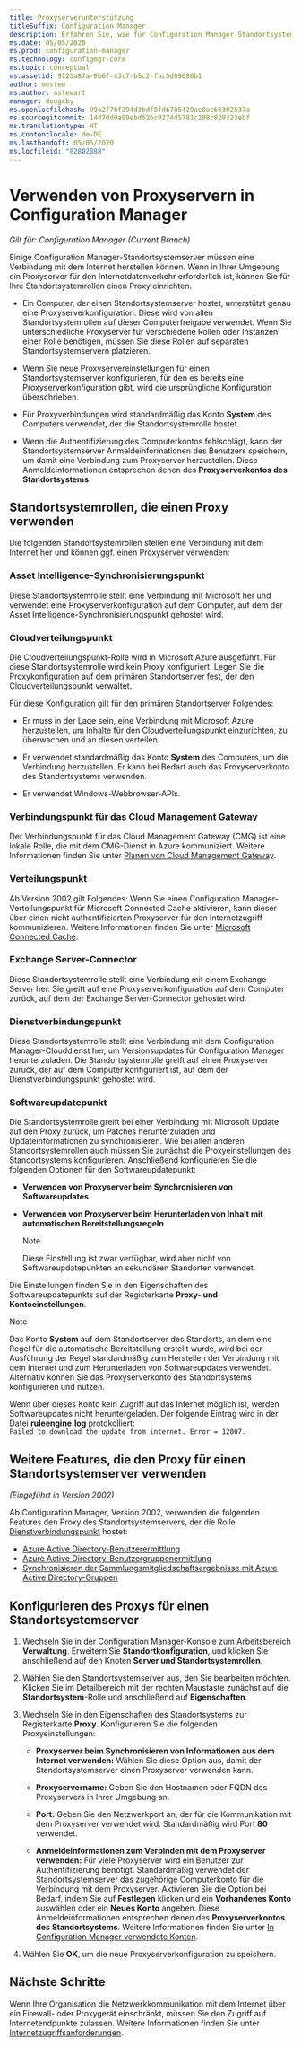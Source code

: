 ```yaml
---
title: Proxyserverunterstützung
titleSuffix: Configuration Manager
description: Erfahren Sie, wie für Configuration Manager-Standortsystemserver Proxyserver verwendet werden.
ms.date: 05/05/2020
ms.prod: configuration-manager
ms.technology: configmgr-core
ms.topic: conceptual
ms.assetid: 9123a87a-0b6f-43c7-b5c2-fac5d09686b1
author: mestew
ms.author: mstewart
manager: dougeby
ms.openlocfilehash: 89a2f76f394d3bdf8fd6785429ae0ae60302537a
ms.sourcegitcommit: 14d7dd0a99ebd526c9274d5781c298c828323ebf
ms.translationtype: HT
ms.contentlocale: de-DE
ms.lasthandoff: 05/05/2020
ms.locfileid: "82802088"
---
```

# <a name="proxy-server-support-in-configuration-manager"></a>Verwenden von Proxyservern in Configuration Manager

*Gilt für: Configuration Manager (Current Branch)*

Einige Configuration Manager-Standortsystemserver müssen eine Verbindung mit dem Internet herstellen können. Wenn in Ihrer Umgebung ein Proxyserver für den Internetdatenverkehr erforderlich ist, können Sie für Ihre Standortsystemrollen einen Proxy einrichten.  

- Ein Computer, der einen Standortsystemserver hostet, unterstützt genau eine Proxyserverkonfiguration. Diese wird von allen Standortsystemrollen auf dieser Computerfreigabe verwendet. Wenn Sie unterschiedliche Proxyserver für verschiedene Rollen oder Instanzen einer Rolle benötigen, müssen Sie diese Rollen auf separaten Standortsystemservern platzieren.  

- Wenn Sie neue Proxyservereinstellungen für einen Standortsystemserver konfigurieren, für den es bereits eine Proxyserverkonfiguration gibt, wird die ursprüngliche Konfiguration überschrieben.  

- Für Proxyverbindungen wird standardmäßig das Konto **System** des Computers verwendet, der die Standortsystemrolle hostet.  

- Wenn die Authentifizierung des Computerkontos fehlschlägt, kann der Standortsystemserver Anmeldeinformationen des Benutzers speichern, um damit eine Verbindung zum Proxyserver herzustellen. Diese Anmeldeinformationen entsprechen denen des **Proxyserverkontos des Standortsystems**.  

## <a name="site-system-roles-that-use-a-proxy"></a>Standortsystemrollen, die einen Proxy verwenden

Die folgenden Standortsystemrollen stellen eine Verbindung mit dem Internet her und können ggf. einen Proxyserver verwenden:  

### <a name="asset-intelligence-synchronization-point"></a>Asset Intelligence-Synchronisierungspunkt

Diese Standortsystemrolle stellt eine Verbindung mit Microsoft her und verwendet eine Proxyserverkonfiguration auf dem Computer, auf dem der Asset Intelligence-Synchronisierungspunkt gehostet wird.  

### <a name="cloud-distribution-point"></a>Cloudverteilungspunkt

Die Cloudverteilungspunkt-Rolle wird in Microsoft Azure ausgeführt. Für diese Standortsystemrolle wird kein Proxy konfiguriert. Legen Sie die Proxykonfiguration auf dem primären Standortserver fest, der den Cloudverteilungspunkt verwaltet.  

Für diese Konfiguration gilt für den primären Standortserver Folgendes:  

- Er muss in der Lage sein, eine Verbindung mit Microsoft Azure herzustellen, um Inhalte für den Cloudverteilungspunkt einzurichten, zu überwachen und an diesen verteilen.  

- Er verwendet standardmäßig das Konto **System** des Computers, um die Verbindung herzustellen. Er kann bei Bedarf auch das Proxyserverkonto des Standortsystems verwenden.  

- Er verwendet Windows-Webbrowser-APIs.  

### <a name="cloud-management-gateway-connection-point"></a>Verbindungspunkt für das Cloud Management Gateway

Der Verbindungspunkt für das Cloud Management Gateway (CMG) ist eine lokale Rolle, die mit dem CMG-Dienst in Azure kommuniziert. Weitere Informationen finden Sie unter [Planen von Cloud Management Gateway](../../clients/manage/cmg/plan-cloud-management-gateway.md).

### <a name="distribution-point"></a>Verteilungspunkt

<!-- 5856396 -->

Ab Version 2002 gilt Folgendes: Wenn Sie einen Configuration Manager-Verteilungspunkt für Microsoft Connected Cache aktivieren, kann dieser über einen nicht authentifizierten Proxyserver für den Internetzugriff kommunizieren. Weitere Informationen finden Sie unter [Microsoft Connected Cache](../hierarchy/microsoft-connected-cache.md).

### <a name="exchange-server-connector"></a>Exchange Server-Connector

Diese Standortsystemrolle stellt eine Verbindung mit einem Exchange Server her. Sie greift auf eine Proxyserverkonfiguration auf dem Computer zurück, auf dem der Exchange Server-Connector gehostet wird.  

### <a name="service-connection-point"></a>Dienstverbindungspunkt

Diese Standortsystemrolle stellt eine Verbindung mit dem Configuration Manager-Clouddienst her, um Versionsupdates für Configuration Manager herunterzuladen. Die Standortsystemrolle greift auf einen Proxyserver zurück, der auf dem Computer konfiguriert ist, auf dem der Dienstverbindungspunkt gehostet wird.  

### <a name="software-update-point"></a>Softwareupdatepunkt

Die Standortsystemrolle greift bei einer Verbindung mit Microsoft Update auf den Proxy zurück, um Patches herunterzuladen und Updateinformationen zu synchronisieren. Wie bei allen anderen Standortsystemrollen auch müssen Sie zunächst die Proxyeinstellungen des Standortsystems konfigurieren. Anschließend konfigurieren Sie die folgenden Optionen für den Softwareupdatepunkt:  

- **Verwenden von Proxyserver beim Synchronisieren von Softwareupdates**  

- **Verwenden von Proxyserver beim Herunterladen von Inhalt mit automatischen Bereitstellungsregeln**  

    > [!NOTE]
    > Diese Einstellung ist zwar verfügbar, wird aber nicht von Softwareupdatepunkten an sekundären Standorten verwendet.  

Die Einstellungen finden Sie in den Eigenschaften des Softwareupdatepunkts auf der Registerkarte **Proxy- und Kontoeinstellungen**.  

> [!NOTE]
> Das Konto **System** auf dem Standortserver des Standorts, an dem eine Regel für die automatische Bereitstellung erstellt wurde, wird bei der Ausführung der Regel standardmäßig zum Herstellen der Verbindung mit dem Internet und zum Herunterladen von Softwareupdates verwendet. Alternativ können Sie das Proxyserverkonto des Standortsystems konfigurieren und nutzen. 
>
> Wenn über dieses Konto kein Zugriff auf das Internet möglich ist, werden Softwareupdates nicht heruntergeladen. Der folgende Eintrag wird in der Datei **ruleengine.log** protokolliert:  
> `Failed to download the update from internet. Error = 12007.`  

## <a name="other-features-that-use-the-proxy-for-a-site-system-server"></a><a name="bkmk_other"></a> Weitere Features, die den Proxy für einen Standortsystemserver verwenden

*(Eingeführt in Version 2002)*

Ab Configuration Manager, Version 2002, verwenden die folgenden Features den Proxy des Standortsystemservers, der die Rolle [Dienstverbindungspunkt](#service-connection-point) hostet: <!--5913817-->

- [Azure Active Directory-Benutzerermittlung](../../servers/deploy/configure/about-discovery-methods.md#azureaddisc)
- [Azure Active Directory-Benutzergruppenermittlung](../../servers/deploy/configure/about-discovery-methods.md#bkmk_azuregroupdisco)
- [Synchronisieren der Sammlungsmitgliedschaftsergebnisse mit Azure Active Directory-Gruppen](../../clients/manage/collections/create-collections.md#bkmk_aadcollsync)

## <a name="configure-the-proxy-for-a-site-system-server"></a>Konfigurieren des Proxys für einen Standortsystemserver  

1. Wechseln Sie in der Configuration Manager-Konsole zum Arbeitsbereich **Verwaltung**. Erweitern Sie **Standortkonfiguration**, und klicken Sie anschließend auf den Knoten **Server und Standortsystemrollen**.  

2. Wählen Sie den Standortsystemserver aus, den Sie bearbeiten möchten. Klicken Sie im Detailbereich mit der rechten Maustaste zunächst auf die **Standortsystem**-Rolle und anschließend auf **Eigenschaften**.  

3. Wechseln Sie in den Eigenschaften des Standortsystems zur Registerkarte **Proxy**. Konfigurieren Sie die folgenden Proxyeinstellungen:  

    - **Proxyserver beim Synchronisieren von Informationen aus dem Internet verwenden:** Wählen Sie diese Option aus, damit der Standortsystemserver einen Proxyserver verwenden kann.  

    - **Proxyservername:** Geben Sie den Hostnamen oder FQDN des Proxyservers in Ihrer Umgebung an.  

    - **Port:** Geben Sie den Netzwerkport an, der für die Kommunikation mit dem Proxyserver verwendet wird. Standardmäßig wird Port **80** verwendet.  

    - **Anmeldeinformationen zum Verbinden mit dem Proxyserver verwenden:** Für viele Proxyserver wird ein Benutzer zur Authentifizierung benötigt. Standardmäßig verwendet der Standortsystemserver das zugehörige Computerkonto für die Verbindung mit dem Proxyserver. Aktivieren Sie die Option bei Bedarf, indem Sie auf **Festlegen** klicken und ein **Vorhandenes Konto** auswählen oder ein **Neues Konto** angeben. Diese Anmeldeinformationen entsprechen denen des **Proxyserverkontos des Standortsystems**.  Weitere Informationen finden Sie unter [In Configuration Manager verwendete Konten](../hierarchy/accounts.md).  

4. Wählen Sie **OK**, um die neue Proxyserverkonfiguration zu speichern.  

## <a name="next-steps"></a>Nächste Schritte

Wenn Ihre Organisation die Netzwerkkommunikation mit dem Internet über ein Firewall- oder Proxygerät einschränkt, müssen Sie den Zugriff auf Internetendpunkte zulassen. Weitere Informationen finden Sie unter [Internetzugriffsanforderungen](internet-endpoints.md).
